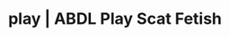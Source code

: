 ---
categories:
- POV Erotica
- Fantasy Kink
- Latex Fetish
- Alt Romance
- ASMR Erotica
image: /assets/images/1747714217535.jpg
layout: post
schema:
  description: Premium adult content featuring Scat Fetish, ABDL Play. High-quality
    artwork with provocative themes.
  keywords:
  - Alt Romance
  - ABDL Play
  - Gender-Fluid
  - Interactive NSFW
  - Erotic Audiobooks
  - Scat Fetish
  name: 1747714217535 | Scat Fetish ABDL Play
  type: VisualArtwork
seo:
  description: Featured content with premium Scat Fetish, ABDL Play. HD images available.
  keywords: Scat Fetish, ABDL Play
  og_image: /assets/images/1747714217535.jpg
  schema_type: VisualArtwork
tags:
- '#play'
- Scat Fetish
- ABDL Play
title: play | ABDL Play Scat Fetish
---